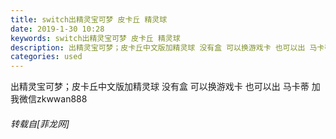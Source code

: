 ```yaml
---
title: switch出精灵宝可梦 皮卡丘 精灵球
date: 2019-1-30 10:28
keywords: switch出精灵宝可梦 皮卡丘 精灵球
description: 出精灵宝可梦；皮卡丘中文版加精灵球 没有盒 可以换游戏卡 也可以出 马卡蒂 加我微信zkwwan888
categories: used
---
```

<td class="t_f" id="postmessage_2849776">

出精灵宝可梦；皮卡丘中文版加精灵球 没有盒 可以换游戏卡 也可以出 马卡蒂 加我微信zkwwan888</td>
###### 转载自[菲龙网]
